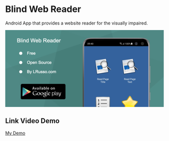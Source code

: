 # Blind Web Reader

Android App that provides a website reader for the visually impaired.

![alt screenshot](https://raw.githubusercontent.com/lrusso/BlindWebReader/main/BlindWebReader.png)

## Link Video Demo

[My Demo](https://drive.google.com/drive/folders/1x1RZ1Al68e4-0kYhDEX4ewbHBlUJNsLN?usp=drive_link)
